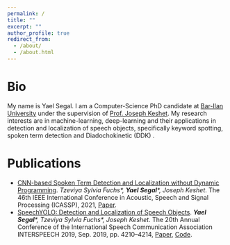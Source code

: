 ```yaml
---
permalink: /
title: ""
excerpt: ""
author_profile: true
redirect_from: 
  - /about/
  - /about.html
---
```


Bio
====
My name is Yael Segal. I am a Computer-Science PhD candidate at [Bar-Ilan University](https://www1.biu.ac.il/)
under the supervision of [Prof. Joseph Keshet](https://u.cs.biu.ac.il/~jkeshet/). My research interests are in
machine-learning, deep-learning and their applications in detection and localization of speech objects, specifically keyword spotting, spoken term detection and Diadochokinetic (DDK) .

Publications
====
- [CNN-based Spoken Term Detection and Localization without Dynamic Programming](https://arxiv.org/pdf/2103.05468.pdf). _Tzeviya Sylvia Fuchs*, **Yael Segal***, Joseph Keshet_.  The 46th IEEE International Conference in Acoustic, Speech and Signal Processing (ICASSP), 2021, [Paper](https://arxiv.org/pdf/2103.05468.pdf).
- [SpeechYOLO: Detection and Localization of Speech Objects](https://arxiv.org/pdf/1904.07704.pdf). _**Yael Segal***, Tzeviya Sylvia Fuchs*, Joseph Keshet_.  The 20th Annual Conference of the International Speech Communication Association INTERSPEECH 2019, Sep. 2019, pp. 4210–4214, [Paper](https://arxiv.org/pdf/1904.07704.pdf), [Code](https://github.com/MLSpeech/speech_yolo).
